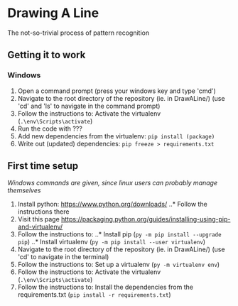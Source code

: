 # Drawing A Line

The not-so-trivial process of pattern recognition

## Getting it to work

### Windows
1. Open a command prompt (press your windows key and type 'cmd')
2. Navigate to the root directory of the repository (ie. in DrawALine/) (use 'cd' and 'ls' to navigate in the command prompt)
3. Follow the instructions to: Activate the virtualenv (`.\env\Scripts\activate`)
4. Run the code with ???
5. Add new dependencies from the virtualenv: `pip install (package)`
6. Write out (updated) dependencies: `pip freeze > requirements.txt`

## First time setup
_Windows commands are given, since linux users can probably manage themselves_
1. Install python: https://www.python.org/downloads/
..* Follow the instructions there
2. Visit this page https://packaging.python.org/guides/installing-using-pip-and-virtualenv/
3. Follow the instructions to:
..* Install pip (`py -m pip install --upgrade pip`)
..* Install virtualenv (`py -m pip install --user virtualenv`)
4. Navigate to the root directory of the repository (ie. in DrawALine/) (use 'cd' to navigate in the terminal)
5. Follow the instructions to: Set up a virtualenv (`py -m virtualenv env`)
6. Follow the instructions to: Activate the virtualenv (`.\env\Scripts\activate`)
7. Follow the instructions to: Install the dependencies from the requirements.txt (`pip install -r requirements.txt`)
